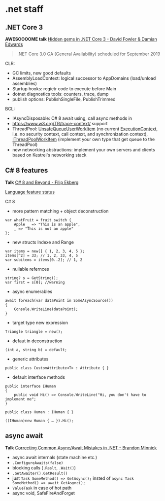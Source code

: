 # .net staff

## .NET Core 3

**AWESOOOOME talk** [Hidden gems in .NET Core 3 - David Fowler & Damian Edwards](https://www.youtube.com/watch?v=xdSSH63IZZc&list=PL03Lrmd9CiGe9QtFC8LRRqknzpKgcrWpe&index=14&t=1225s)

>.NET Core 3.0 GA (General Availability) scheduled for September 2019

CLR:
- GC limits, new good defaults
- AssemblyLoadContext: logical successor to AppDomains (load/unload assemblies)
- Startup hooks: regietr code to execute before Main
- dotnet diagnostics tools: counters, trace, dump
- publish options: PublishSingleFile, PublishTrimmed

BCL:
- IAsyncDisposable: C# 8 await using, call async methods in  
- https://www.w3.org/TR/trace-context/ support
- ThreadPool: [UnsafeQueueUserWorkItem](https://docs.microsoft.com/en-us/dotnet/api/system.threading.threadpool.unsafequeueuserworkitem?view=netcore-3.0) (no current [ExecutionContext](https://docs.microsoft.com/en-us/dotnet/api/system.threading.executioncontext?view=netframework-4.8), i.e. no security context, call context, and synchronization context), [IThreadPoolWorkItem](https://docs.microsoft.com/en-us/dotnet/api/system.threading.ithreadpoolworkitem.execute?view=netcore-3.0) (implement your own type that get queue to the ThreadPool)
- new networking abstractions: implement your own servers and clients based on Kestrel's networking stack

## C# 8 features

**Talk** [C# 8 and Beyond - Filip Ekberg](https://www.youtube.com/watch?v=aw1UQJcwDcc&list=PL03Lrmd9CiGe9QtFC8LRRqknzpKgcrWpe&index=18&t=0s)

[Language feature status](https://github.com/dotnet/roslyn/blob/master/docs/Language%20Feature%20Status.md)

C# 8
- more pattern matching + object deconstruction
```
var whatFruit = fruit switch {
    Apple _ => "This is an apple",
    _ => "This is not an apple"
};
```
- new structs Indexe and Range
```
var items = new[] { 1, 2, 3, 4, 5 };
items[^2] = 33; // 1, 2, 33, 4, 5
var subitems = items[0..2]; // 1, 2
```
- nullable refernces
```
string? s = GetString();
var first = s[0]; //warning
```
- async enumerables
```
await foreach(var dataPoint in SomeAsyncSource())
{
	Console.WriteLine(dataPoint);
}
```
- target type new expression
```
Triangle triangle = new();
```
- defaut in deconstruction
```
(int a, string b) = default;
```
- generic attributes
```
public class CustomAttribute<T> : Attribute { }
```
- default interface methods
```
public interface IHuman
{    
    public void Hi() => Console.WriteLine("Hi, you don't have to implement me";
}

public class Human : IHuman { }

((IHuman)new Human { … }).Hi();
```

## async await

**Talk** [Correcting Common Async/Await Mistakes in .NET - Brandon Minnick](https://www.youtube.com/watch?v=J0mcYVxJEl0&list=PL03Lrmd9CiGe9QtFC8LRRqknzpKgcrWpe&index=172)

- async await internals (state machine etc.)
- ```.ConfigureAwaits(false)```
- blocking calls (`.Reslt`, `.Wait()`)
- `.GetAwaiter().GetResult()`
- just `Task SomeMethod() => GetAsync();` insted of `async Task SomeMethod() => await GetAsync();`
- `ValueTask` in case of hot path
- async void, SafeFireAndForget
